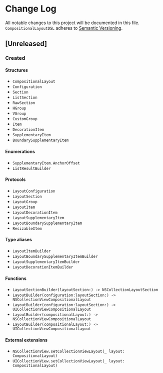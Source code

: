 # Change Log
All notable changes to this project will be documented in this file.
`CompositionalLayoutDSL` adheres to [Semantic Versioning](http://semver.org/).

## [Unreleased]

### Created

#### Structures
- `CompositionalLayout`
- `Configuration`
- `Section`
- `ListSection`
- `RawSection`
- `HGroup`
- `VGroup`
- `CustomGroup`
- `Item`
- `DecorationItem`
- `SupplementaryItem`
- `BoundarySupplementaryItem`

#### Enumerations
- `SupplementaryItem.AnchorOffset`
- `ListResultBuilder`

#### Protocols
- `LayoutConfiguration`
- `LayoutSection`
- `LayoutGroup`
- `LayoutItem`
- `LayoutDecorationItem`
- `LayoutSupplementaryItem`
- `LayoutBoundarySupplementaryItem`
- `ResizableItem`

#### Type aliases
- `LayoutItemBuilder`
- `LayoutBoundarySupplementaryItemBuilder`
- `LayoutSupplementaryItemBuilder`
- `LayoutDecorationItemBuilder`

#### Functions
- `LayoutSectionBuilder(layoutSection:) -> NSCollectionLayoutSection`
- `LayoutBuilder(configuration:layoutSection:) -> NSCollectionViewCompositionalLayout`
- `LayoutBuilder(configuration:layoutSection:) -> UICollectionViewCompositionalLayout`
- `LayoutBuilder(compositionalLayout:) -> NSCollectionViewCompositionalLayout`
- `LayoutBuilder(compositionalLayout:) -> UICollectionViewCompositionalLayout`

#### External extensions

- `NSCollectionView.setCollectionViewLayout(_ layout: CompositionalLayout)`
- `UICollectionView.setCollectionViewLayout(_ layout: CompositionalLayout)`
